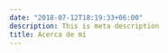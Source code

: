 ```yaml
---
date: "2018-07-12T18:19:33+06:00"
description: This is meta description
title: Acerca de mí
---
```



